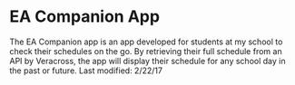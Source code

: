 # EA Companion App
The EA Companion app is an app developed for students at my school to check their schedules on the go. By retrieving their full schedule from an API by Veracross, the app will display their schedule for any school day in the past or future. Last modified: 2/22/17
